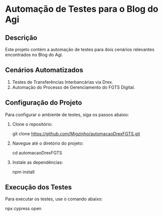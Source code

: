 # Automação de Testes para o Blog do Agi

## Descrição
Este projeto contém a automação de testes para dois cenários relevantes encontrados no Blog do Agi.

## Cenários Automatizados
1. Testes de Transferências Interbancárias via Drex.
2. Automação do Processo de Gerenciamento do FGTS Digital.

## Configuração do Projeto
Para configurar o ambiente de testes, siga os passos abaixo:

1. Clone o repositório:
    
    git clone https://github.com/Migzinho/automacaoDrexFGTS.git
    
2. Navegue até o diretório do projeto:
    
    cd automacaoDrexFGTS
    
3. Instale as dependências:
    
    npm install
    
## Execução dos Testes
Para executar os testes, use o comando abaixo:

npx cypress open
